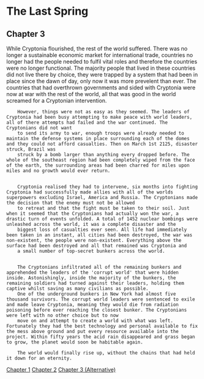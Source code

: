 # The Last Spring 



## Chapter 3

While Cryptonia flourished, the rest of the world suffered. There was no longer a sustainable economic market for international trade, countries no longer had the people needed to
        fulfil vital roles and therefore the countries were no longer functional. The majority people that lived in these countries did not live there by choice, they were trapped by a system that had been in place
        since the dawn of day, only now it was more prevelent than ever. The countries that had overthrown governments and sided with Cryptonia were now at war with the rest of the world, all that was good in the world
        screamed for a Cryptonian intervention.
 

        However, things were not as easy as they seemed. The leaders of Cryptonia had been busy attempting to make peace with world leaders, all of there attempts had failed and the war continued. The Cryptonians did not want
        to send its army to war, enough troops were already needed to maintain the defense systems in place surrounding each of the domes and they could not afford casualties. Then on March 1st 2125, disaster struck, Brazil was
        struck by a bomb larger than anything every dropped before. The whole of the southeast region had been completely wiped from the face of the earth, the surrounding areas had been charred for miles upon miles and no growth would ever return.


        Cryptonia realised they had to intervene, six months into fighting Cryptonia had successfully made allies with all of the worlds superpowers excluding Israel, America and Russia. The Cryptonians made the decision that the enemy must not be allowed
        to retreat and that the fight must be taken to their soil. Just when it seemed that the Cryptonians had actually won the war, a drastic turn of events unfolded. A total of 1452 nuclear bombings were unleashed across the world, it was a complete disaster and the
        biggest loss of casualties ever seen. All life had immediately been taken in an instant, all cities had been destroyed, the war was non-existent, the people were non-existent. Everything above the surface had been destroyed and all that remained was Cryptonia and
        a small number of top-secret bunkers across the world.


        The Cryptonians infiltrated all of the remaining bunkers and apprehended the leaders of the 'corrupt world' that were hidden inside. Astonishingly, inside the majority of the bunkers, the remaining soldiers had turned against their leaders, holding them captive whilst saving as many civilians as possible.
        One of the underground bunkers in New York had almost five thousand survivors. The corrupt world leaders were sentenced to exile and made leave Cryptonia, meaning they would die from radiation poisoning before ever reaching the closest bunker. The Cryptonians were left with no other choice but to now
        move on and attempt to create a world with what was left. Fortunately they had the best technology and personal available to fix the mess above ground and put every resource available into the project. Within fifty years the acid rain disappeared and grass began to grow, the planet would soon be habitable again.

        The world would finally rise up, without the chains that had held it down for an eternity.

[Chapter 1](https://b00084475.github.io/index.html)
[Chapter 2](https://b00084475.github.io/chap2.html)
[Chapter 3 (Alternative)](https://b00084475.github.io/alt.html)
